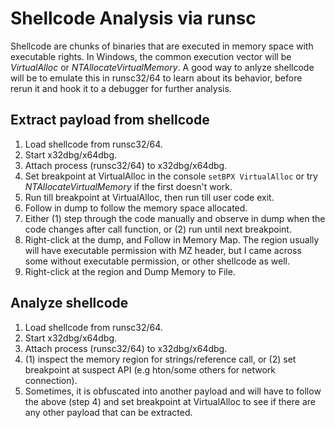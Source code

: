 # Shellcode Analysis via runsc

Shellcode are chunks of binaries that are executed in memory space with executable rights. In Windows, the common execution vector will be _VirtualAlloc_ or _NTAllocateVirtualMemory_. A good way to anlyze shellcode will be to emulate this in runsc32/64 to learn about its behavior, before rerun it and hook it to a debugger for further analysis.


## Extract payload from shellcode

1. Load shellcode from runsc32/64.
2. Start x32dbg/x64dbg.
3. Attach process (runsc32/64) to x32dbg/x64dbg.
4. Set breakpoint at VirtualAlloc in the console ```setBPX VirtualAlloc``` or try _NTAllocateVirtualMemory_ if the first doesn't work.
5. Run till breakpoint at VirtualAlloc, then run till user code exit.
6. Follow in dump to follow the memory space allocated.
7. Either (1) step through the code manually and observe in dump when the code changes after call function, or (2) run until next breakpoint.
8. Right-click at the dump, and Follow in Memory Map. The region usually will have executable permission with MZ header, but I came across some without executable permission, or other shellcode as well.
9. Right-click at the region and Dump Memory to File.


## Analyze shellcode

1. Load shellcode from runsc32/64.
2. Start x32dbg/x64dbg.
3. Attach process (runsc32/64) to x32dbg/x64dbg.
4. (1) inspect the memory region for strings/reference call, or (2) set breakpoint at suspect API (e.g hton/some others for network connection).
5. Sometimes, it is obfuscated into another payload and will have to follow the above (step 4) and set breakpoint at VirtualAlloc to see if there are any other payload that can be extracted.
